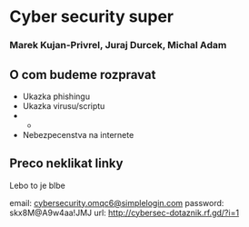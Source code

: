 # Cyber security super
### Marek Kujan-Privrel, Juraj Durcek, Michal Adam

## O com budeme rozpravat
* Ukazka phishingu
* Ukazka virusu/scriptu
* * 
* Nebezpecenstva na internete

## Preco neklikat linky
Lebo to je blbe

email: cybersecurity.omqc6@simplelogin.com
password: skx8M@A9w4aa!JMJ
url: http://cybersec-dotaznik.rf.gd/?i=1